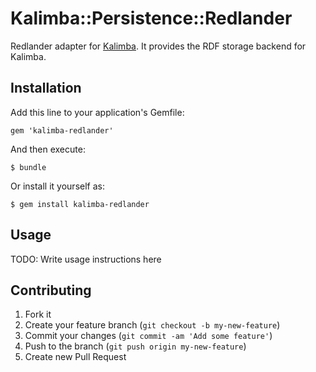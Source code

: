 # Kalimba::Persistence::Redlander

Redlander adapter for [Kalimba](https://github.com/cordawyn/kalimba). It provides the RDF storage backend for Kalimba.

## Installation

Add this line to your application's Gemfile:

    gem 'kalimba-redlander'

And then execute:

    $ bundle

Or install it yourself as:

    $ gem install kalimba-redlander

## Usage

TODO: Write usage instructions here

## Contributing

1. Fork it
2. Create your feature branch (`git checkout -b my-new-feature`)
3. Commit your changes (`git commit -am 'Add some feature'`)
4. Push to the branch (`git push origin my-new-feature`)
5. Create new Pull Request

